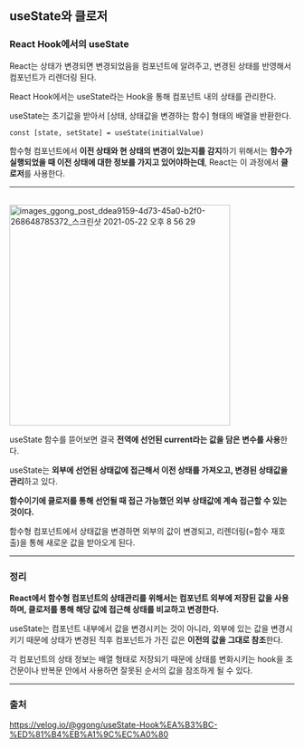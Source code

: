 ## useState와 클로저

### React Hook에서의 useState

React는 상태가 변경되면 변경되었음을 컴포넌트에 알려주고, 변경된 상태를 반영해서 컴포넌트가 리렌더링 된다.

React Hook에서는 useState라는 Hook을 통해 컴포넌트 내의 상태를 관리한다.

useState는 초기값을 받아서 [상태, 상태값을 변경하는 함수] 형태의 배열을 반환한다.

```
const [state, setState] = useState(initialValue)
```

함수형 컴포넌트에서 **이전 상태와 현 상태의 변경이 있는지를 감지**하기 위해서는 **함수가 실행되었을 때 이전 상태에 대한 정보를 가지고 있어야하는데**, React는 이 과정에서 **클로저**를 사용한다.

---

<br />

<img width="390" alt="images_ggong_post_ddea9159-4d73-45a0-b2f0-268648785372_스크린샷 2021-05-22 오후 8 56 29" src="https://github.com/yookeunbyul/cs-study/assets/91243651/3f805cc3-5a98-4f20-95e1-590acfdb82fa">

useState 함수를 뜯어보면 결국 **전역에 선언된 current라는 값을 담은 변수를 사용**한다.

useState는 **외부에 선언된 상태값에 접근해서 이전 상태를 가져오고, 변경된 상태값을 관리**하고 있다.

**함수이기에 클로저를 통해 선언될 때 접근 가능했던 외부 상태값에 계속 접근할 수 있는 것이다.**

함수형 컴포넌트에서 상태값을 변경하면 외부의 값이 변경되고, 리렌더링(=함수 재호출)을 통해 새로운 값을 받아오게 된다.

---

### 정리

**React에서 함수형 컴포넌트의 상태관리를 위해서는 컴포넌트 외부에 저장된 값을 사용하며, 클로저를 통해 해당 값에 접근해 상태를 비교하고 변경한다.**

useState는 컴포넌트 내부에서 값을 변경시키는 것이 아니라, 외부에 있는 값을 변경시키기 때문에 상태가 변경된 직후 컴포넌트가 가진 값은 **이전의 값을 그대로 참조**한다.

각 컴포넌트의 상태 정보는 배열 형태로 저장되기 때문에 상태를 변화시키는 hook을 조건문이나 반복문 안에서 사용하면 잘못된 순서의 값을 참조하게 될 수 있다.

---

### 출처

https://velog.io/@ggong/useState-Hook%EA%B3%BC-%ED%81%B4%EB%A1%9C%EC%A0%80
